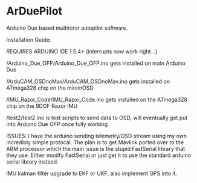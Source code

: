 ArDuePilot
==========

Arduino Due based multirotor autopilot software.


Installation Guide:

REQUIRES ARDUINO IDE 1.5.4+ (interrupts now work right...)

/Arduino_Due_OFP/Arduino_Due_OFP.ino gets installed on main Arduino Due

/ArduCAM_OSDnoMav/ArduCAM_OSDnoMav.ino gets installed on ATmega328 chip on the minimOSD

/IMU_Razor_Code/IMU_Razor_Code.ino gets installed on the ATmega328 chip on the 9DOF Razor IMU

/test2/test2.ino is test scripts to send data to OSD, will eventually get put into Arduino Due OFP once fully working


ISSUES:
I have the arduino sending telemetry/OSD stream using my own incredibly simple protocal. The plan is to get Mavlink ported over to the ARM processor which the main issue is the stupid FastSerial library that they use. Either modify FastSerial or just get it to use the standard arduino serial library instead.

IMU kalman filter upgrade to EKF or UKF, also implement GPS into it.
